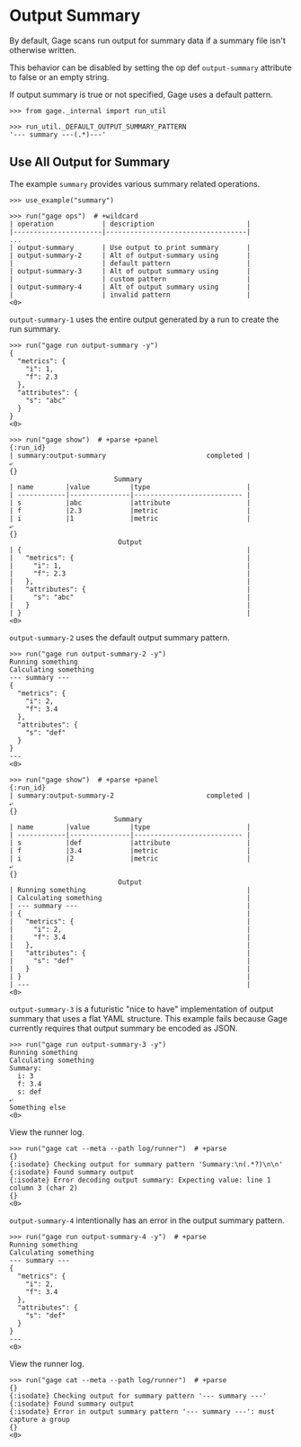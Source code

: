 # Output Summary

By default, Gage scans run output for summary data if a summary file
isn't otherwise written.

This behavior can be disabled by setting the op def `output-summary`
attribute to false or an empty string.

If output summary is true or not specified, Gage uses a default pattern.

    >>> from gage._internal import run_util

    >>> run_util._DEFAULT_OUTPUT_SUMMARY_PATTERN
    '--- summary ---(.*)---'

## Use All Output for Summary

The example `summary` provides various summary related operations.

    >>> use_example("summary")

    >>> run("gage ops")  # +wildcard
    | operation            | description                       |
    |----------------------|-----------------------------------|
    ...
    | output-summary       | Use output to print summary       |
    | output-summary-2     | Alt of output-summary using       |
    |                      | default pattern                   |
    | output-summary-3     | Alt of output summary using       |
    |                      | custom pattern                    |
    | output-summary-4     | Alt of output summary using       |
    |                      | invalid pattern                   |
    <0>

`output-summary-1` uses the entire output generated by a run to create
the run summary.

    >>> run("gage run output-summary -y")
    {
      "metrics": {
        "i": 1,
        "f": 2.3
      },
      "attributes": {
        "s": "abc"
      }
    }
    <0>

    >>> run("gage show")  # +parse +panel
    {:run_id}
    | summary:output-summary                         completed |
    ⤶
    {}
                              Summary
    | name        |value          |type                        |
    | ------------|---------------|--------------------------- |
    | s           |abc            |attribute                   |
    | f           |2.3            |metric                      |
    | i           |1              |metric                      |
    ⤶
    {}
                               Output
    | {                                                        |
    |   "metrics": {                                           |
    |     "i": 1,                                              |
    |     "f": 2.3                                             |
    |   },                                                     |
    |   "attributes": {                                        |
    |     "s": "abc"                                           |
    |   }                                                      |
    | }                                                        |
    <0>

`output-summary-2` uses the default output summary pattern.

    >>> run("gage run output-summary-2 -y")
    Running something
    Calculating something
    --- summary ---
    {
      "metrics": {
        "i": 2,
        "f": 3.4
      },
      "attributes": {
        "s": "def"
      }
    }
    ---
    <0>

    >>> run("gage show")  # +parse +panel
    {:run_id}
    | summary:output-summary-2                       completed |
    ⤶
    {}
                              Summary
    | name        |value          |type                        |
    | ------------|---------------|--------------------------- |
    | s           |def            |attribute                   |
    | f           |3.4            |metric                      |
    | i           |2              |metric                      |
    ⤶
    {}
                               Output
    | Running something                                        |
    | Calculating something                                    |
    | --- summary ---                                          |
    | {                                                        |
    |   "metrics": {                                           |
    |     "i": 2,                                              |
    |     "f": 3.4                                             |
    |   },                                                     |
    |   "attributes": {                                        |
    |     "s": "def"                                           |
    |   }                                                      |
    | }                                                        |
    | ---                                                      |
    <0>

`output-summary-3` is a futuristic "nice to have" implementation of
output summary that uses a flat YAML structure. This example fails
because Gage currently requires that output summary be encoded as JSON.

    >>> run("gage run output-summary-3 -y")
    Running something
    Calculating something
    Summary:
      i: 3
      f: 3.4
      s: def
    ⤶
    Something else
    <0>

View the runner log.

    >>> run("gage cat --meta --path log/runner")  # +parse
    {}
    {:isodate} Checking output for summary pattern 'Summary:\n(.*?)\n\n'
    {:isodate} Found summary output
    {:isodate} Error decoding output summary: Expecting value: line 1 column 3 (char 2)
    {}
    <0>

`output-summary-4` intentionally has an error in the output summary
pattern.

    >>> run("gage run output-summary-4 -y")  # +parse
    Running something
    Calculating something
    --- summary ---
    {
      "metrics": {
        "i": 2,
        "f": 3.4
      },
      "attributes": {
        "s": "def"
      }
    }
    ---
    <0>

View the runner log.

    >>> run("gage cat --meta --path log/runner")  # +parse
    {}
    {:isodate} Checking output for summary pattern '--- summary ---'
    {:isodate} Found summary output
    {:isodate} Error in output summary pattern '--- summary ---': must capture a group
    {}
    <0>
